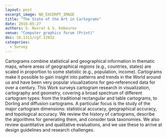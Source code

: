 ```yaml
---
layout: post
excerpt_image: NO_EXCERPT_IMAGE
title: "The State of the Art in Cartograms"
date: 2016-05-27
authors: S. Nusrat & S. Kobourov
venue: "Computer graphics forum (Print)"
doi: 10.1111/cgf.12932
categories:
  - Survey
---
```

Cartograms combine statistical and geographical information in thematic maps, where areas of geographical regions (e.g., countries, states) are scaled in proportion to some statistic (e.g., population, income). Cartograms make it possible to gain insight into patterns and trends in the World around us and have been very popular visualizations for geo‐referenced data for over a century. This Work surveys cartogram research in visualization, cartography and geometry, covering a broad spectrum of different cartogram types: from the traditional rectangular and table cartograms, to Dorling and diffusion cartograms. A particular focus is the study of the major cartogram dimensions: statistical accuracy, geographical accuracy, and topological accuracy. We review the history of cartograms, describe the algorithms for generating them, and consider task taxonomies. We also review quantitative and qualitative evaluations, and we use these to arrive at design guidelines and research challenges.
